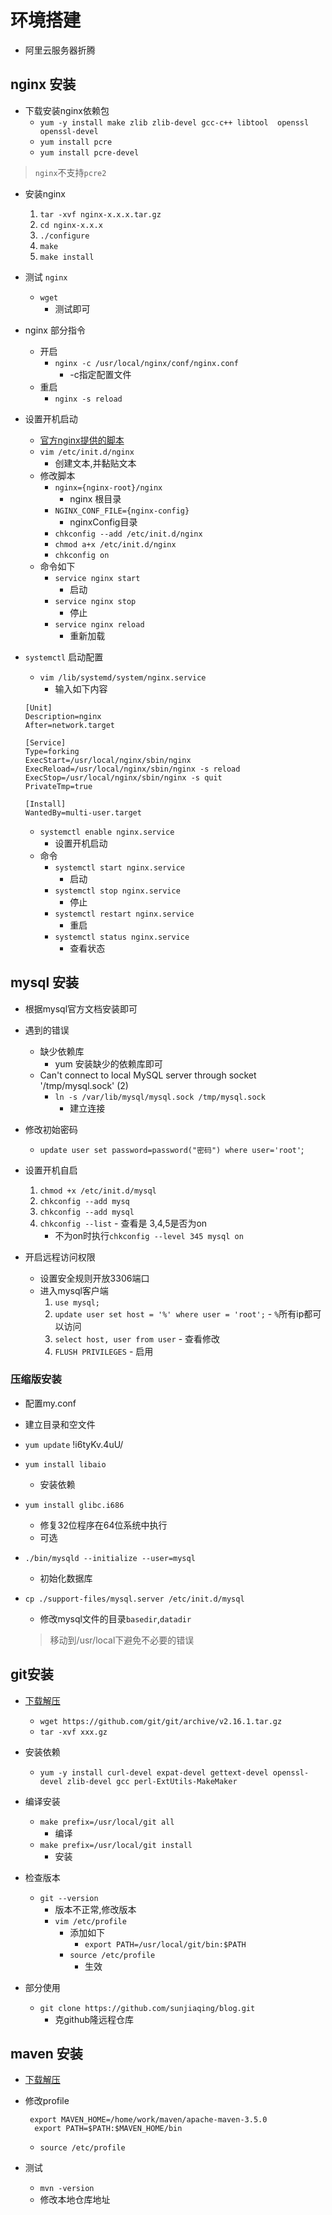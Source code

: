 # 环境搭建

- 阿里云服务器折腾

## nginx 安装

- 下载安装nginx依赖包
  - `yum -y install make zlib zlib-devel gcc-c++ libtool  openssl openssl-devel`
  - `yum install pcre`
  - `yum install pcre-devel`

> `nginx`不支持`pcre2`

- 安装nginx
    1. `tar -xvf nginx-x.x.x.tar.gz`
    2. `cd nginx-x.x.x`
    3. `./configure`
    4. `make`
    5. `make install`
- 测试 `nginx`
  - `wget`
    - 测试即可

- nginx 部分指令
  - 开启
    - `nginx -c /usr/local/nginx/conf/nginx.conf`
      - -c指定配置文件
  - 重启
    - `nginx -s reload`
- 设置开机启动
  - [官方nginx提供的脚本](https://www.nginx.com/resources/wiki/start/topics/examples/redhatnginxinit/)
  - `vim /etc/init.d/nginx`
    - 创建文本,并黏贴文本
  - 修改脚本
    - `nginx={nginx-root}/nginx`
      - nginx 根目录
    - `NGINX_CONF_FILE={nginx-config}`
      - nginxConfig目录
    - `chkconfig --add /etc/init.d/nginx`
    - `chmod a+x /etc/init.d/nginx`
    - `chkconfig on`
  - 命令如下
    - `service nginx start`
      - 启动
    - `service nginx stop`
      - 停止
    - `service nginx reload`
      - 重新加载
- `systemctl` 启动配置
  - `vim /lib/systemd/system/nginx.service`
    - 输入如下内容

  ```config
  [Unit]
  Description=nginx
  After=network.target
    
  [Service]
  Type=forking
  ExecStart=/usr/local/nginx/sbin/nginx
  ExecReload=/usr/local/nginx/sbin/nginx -s reload
  ExecStop=/usr/local/nginx/sbin/nginx -s quit
  PrivateTmp=true
    
  [Install]
  WantedBy=multi-user.target
  ```

  - `systemctl enable nginx.service`
    - 设置开机启动
  - 命令
    - `systemctl start nginx.service`
      - 启动
    - `systemctl stop nginx.service`
      - 停止
    - `systemctl restart nginx.service`
      - 重启
    - `systemctl status nginx.service`
      - 查看状态

## mysql 安装

- 根据mysql官方文档安装即可

- 遇到的错误
  - 缺少依赖库
    - yum 安装缺少的依赖库即可
  - Can't connect to local MySQL server through socket '/tmp/mysql.sock' (2)
    - `ln -s /var/lib/mysql/mysql.sock /tmp/mysql.sock`
      - 建立连接
- 修改初始密码
  - `update user set password=password("密码") where user='root'`;

- 设置开机自启
    1. `chmod +x /etc/init.d/mysql`
    2. `chkconfig --add mysq`
    3. `chkconfig --add mysql`
    4. `chkconfig --list`
      - 查看是 3,4,5是否为on
        - 不为on时执行`chkconfig --level 345 mysql on`

- 开启远程访问权限
  - 设置安全规则开放3306端口
  - 进入mysql客户端
      1. `use mysql;`
      2. `update user set host = '%' where user = 'root';`
        - `%`所有ip都可以访问
      3. `select host, user from user`
        - 查看修改
      4. `FLUSH PRIVILEGES`
        - 启用

### 压缩版安装

- 配置my.conf
- 建立目录和空文件
- `yum update`   !i6tyKv.4uU/
- `yum install libaio`
  - 安装依赖
- `yum install glibc.i686`
  - 修复32位程序在64位系统中执行
  - 可选
- `./bin/mysqld --initialize --user=mysql`
  - 初始化数据库
- `cp ./support-files/mysql.server /etc/init.d/mysql`
  - 修改mysql文件的目录`basedir`,`datadir`

  > 移动到/usr/local下避免不必要的错误

## git安装

- [下载解压](https://github.com/git/git/archive/v2.16.1.tar.gz)
  - `wget https://github.com/git/git/archive/v2.16.1.tar.gz`
  - `tar -xvf xxx.gz`
- 安装依赖
  - `yum -y install curl-devel expat-devel gettext-devel openssl-devel zlib-devel gcc perl-ExtUtils-MakeMaker`

- 编译安装
  - `make prefix=/usr/local/git all`
    - 编译
  - `make prefix=/usr/local/git install`
    - 安装
- 检查版本
  - `git --version`
    - 版本不正常,修改版本
    - `vim /etc/profile`
      - 添加如下
        - `export PATH=/usr/local/git/bin:$PATH`
      - `source /etc/profile`
        - 生效

- 部分使用
  - `git clone https://github.com/sunjiaqing/blog.git`
    - 克github隆远程仓库

## maven 安装

- [下载解压](https://archive.apache.org/dist/maven/maven-3/3.5.0/binaries/apache-maven-3.5.0-bin.tar.gz)

- 修改profile

    ```text
     export MAVEN_HOME=/home/work/maven/apache-maven-3.5.0
      export PATH=$PATH:$MAVEN_HOME/bin
    ```

  - `source /etc/profile`

- 测试
  - `mvn -version`
  - 修改本地仓库地址

